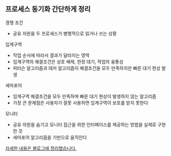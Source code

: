 ## 프로세스 동기화 간단하게 정리

경쟁 조건

- 공유 자원을 두 프로세스가 병행적으로 읽거나 쓰는 상황

임계구역

- 작업 순서에 따라서 결과가 달라지는 영역
- 임계구역의 해결조건은 상호 배제, 한정 대기, 작업의 융통성
- 피터슨 알고리즘과 데커 알고리즘이 해결조건을 모두 만족하지만 빠른 대기 현상 발생

세마포어

- 임계구역 해결조건을 모두 만족하며 빠른 대기 현상이 발생하지 않는 알고리즘
- 가장 큰 문제점은 사용자가 잘못 사용하면 임계구역이 보호를 받지 못한다

모니터

- 공유 자원을 숨기고 모니터 접근을 위한 인터페이스를 제공하는 방법을 실제로 구현한 것
- 세마포어 알고리즘을 기반으로 움직인다

[자세한 내용은 블로그에 정리했습니다.](https://hsh519.tistory.com/46)
